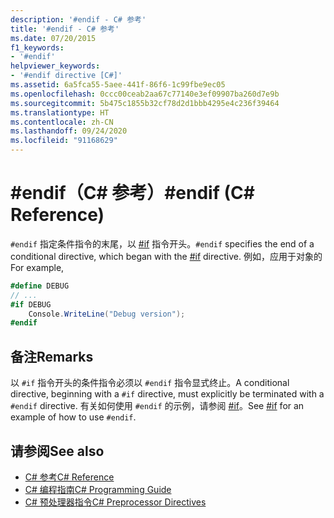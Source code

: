 ```yaml
---
description: '#endif - C# 参考'
title: '#endif - C# 参考'
ms.date: 07/20/2015
f1_keywords:
- '#endif'
helpviewer_keywords:
- '#endif directive [C#]'
ms.assetid: 6a5fca55-5aee-441f-86f6-1c99fbe9ec05
ms.openlocfilehash: 0ccc00ceab2aa67c77140e3ef09907ba260d7e9b
ms.sourcegitcommit: 5b475c1855b32cf78d2d1bbb4295e4c236f39464
ms.translationtype: HT
ms.contentlocale: zh-CN
ms.lasthandoff: 09/24/2020
ms.locfileid: "91168629"
---
```

# <a name="endif-c-reference"></a><span data-ttu-id="aa8f9-103">#endif（C# 参考）</span><span class="sxs-lookup"><span data-stu-id="aa8f9-103">#endif (C# Reference)</span></span>

<span data-ttu-id="aa8f9-104">`#endif` 指定条件指令的末尾，以 [#if](./preprocessor-if.md) 指令开头。</span><span class="sxs-lookup"><span data-stu-id="aa8f9-104">`#endif` specifies the end of a conditional directive, which began with the [#if](./preprocessor-if.md) directive.</span></span> <span data-ttu-id="aa8f9-105">例如，应用于对象的</span><span class="sxs-lookup"><span data-stu-id="aa8f9-105">For example,</span></span>  
  
```csharp
#define DEBUG  
// ...  
#if DEBUG  
    Console.WriteLine("Debug version");  
#endif  
```  
  
## <a name="remarks"></a><span data-ttu-id="aa8f9-106">备注</span><span class="sxs-lookup"><span data-stu-id="aa8f9-106">Remarks</span></span>  

 <span data-ttu-id="aa8f9-107">以 `#if` 指令开头的条件指令必须以 `#endif` 指令显式终止。</span><span class="sxs-lookup"><span data-stu-id="aa8f9-107">A conditional directive, beginning with a `#if` directive, must explicitly be terminated with a `#endif` directive.</span></span> <span data-ttu-id="aa8f9-108">有关如何使用 `#endif` 的示例，请参阅 [#if](./preprocessor-if.md)。</span><span class="sxs-lookup"><span data-stu-id="aa8f9-108">See [#if](./preprocessor-if.md) for an example of how to use `#endif`.</span></span>  
  
## <a name="see-also"></a><span data-ttu-id="aa8f9-109">请参阅</span><span class="sxs-lookup"><span data-stu-id="aa8f9-109">See also</span></span>

- [<span data-ttu-id="aa8f9-110">C# 参考</span><span class="sxs-lookup"><span data-stu-id="aa8f9-110">C# Reference</span></span>](../index.md)
- [<span data-ttu-id="aa8f9-111">C# 编程指南</span><span class="sxs-lookup"><span data-stu-id="aa8f9-111">C# Programming Guide</span></span>](../../programming-guide/index.md)
- [<span data-ttu-id="aa8f9-112">C# 预处理器指令</span><span class="sxs-lookup"><span data-stu-id="aa8f9-112">C# Preprocessor Directives</span></span>](./index.md)
